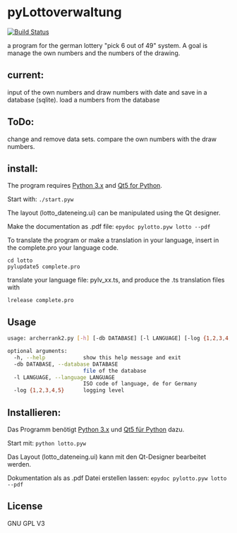 pyLottoverwaltung
=================

[![Build Status](https://app.travis-ci.com/MarkusHackspacher/pyLottoverwaltung.svg?branch=master)](https://app.travis-ci.com/github/MarkusHackspacher/pyLottoverwaltung)

a program for the german lottery "pick 6 out of 49" system.
A goal is manage the own numbers and the numbers of the drawing.


current:
--------

input of the own numbers and draw numbers with date and save in a database (sqlite).
load a numbers from the database

ToDo:
-----

change and remove data sets. compare the own numbers with the draw numbers.

install:
--------

The program requires [Python 3.x](http://www.python.org/download/) 
and [Qt5 for Python](http://www.riverbankcomputing.com/software/pyqt/download5).

Start with:
```./start.pyw```

The layout (lotto_dateneing.ui) can be manipulated using the Qt designer.

Make the documentation as .pdf file:
```epydoc pylotto.pyw lotto --pdf```

To translate the program or make a translation in your language,
insert in the complete.pro your language code.
```
cd lotto
pylupdate5 complete.pro
```
translate your language file: pylv_xx.ts, and produce the .ts translation files with
```
lrelease complete.pro
```

Usage
-----

```bash
usage: archerrank2.py [-h] [-db DATABASE] [-l LANGUAGE] [-log {1,2,3,4,5}]

optional arguments:
  -h, --help            show this help message and exit
  -db DATABASE, --database DATABASE
                        file of the database
  -l LANGUAGE, --language LANGUAGE
                        ISO code of language, de for Germany
  -log {1,2,3,4,5}      logging level
```

Installieren:
-------------

Das Programm benötigt [Python 3.x](http://www.python.org/download/) 
und [Qt5 für Python](http://www.riverbankcomputing.com/software/pyqt/download5) dazu.

Start mit: 
```python lotto.pyw```

Das Layout (lotto_dateneing.ui) kann mit den Qt-Designer bearbeitet werden.

Dokumentation als as .pdf Datei erstellen lassen:
```epydoc pylotto.pyw lotto --pdf```


License
-------

GNU GPL V3

